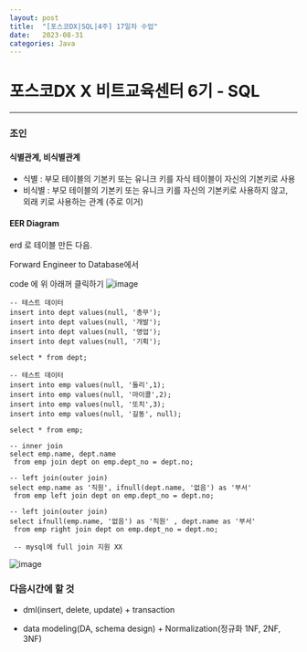 ```yaml
---
layout: post
title:  "[포스코DX|SQL|4주] 17일차 수업"
date:   2023-08-31
categories: Java
---
```


# 포스코DX X 비트교육센터 6기 - SQL

---

### 조인


#### 식별관계, 비식별관계
- 식별 : 부모 테이블의 기본키 또는 유니크 키를 자식 테이블이 자신의 기본키로 사용
- 비식별 : 부모 테이블의 기본키 또는 유니크 키를 자신의 기본키로 사용하지 않고, 외래 키로 사용하는 관계 (주로 이거)


#### EER Diagram

erd 로 테이블 만든 다음.

Forward Engineer to Database에서

code 에 위 아래꺼 클릭하기
![image](https://github.com/talkingOrange/talkingOrange.github.io/assets/88815795/5508342a-da13-4d82-946e-a93ad8b480f9)



```
-- 테스트 데이터
insert into dept values(null, '총무');
insert into dept values(null, '개발');
insert into dept values(null, '영업');
insert into dept values(null, '기획');

select * from dept;

-- 테스트 데이터
insert into emp values(null, '둘리',1);
insert into emp values(null, '마이콜',2);
insert into emp values(null, '또치',3);
insert into emp values(null, '길동', null);

select * from emp;

-- inner join
select emp.name, dept.name
 from emp join dept on emp.dept_no = dept.no;
 
-- left join(outer join)
select emp.name as '직원', ifnull(dept.name, '없음') as '부서'
 from emp left join dept on emp.dept_no = dept.no;

-- left join(outer join)
select ifnull(emp.name, '없음') as '직원' , dept.name as '부서'
 from emp right join dept on emp.dept_no = dept.no;
 
 -- mysql에 full join 지원 XX
```


![image](https://github.com/talkingOrange/talkingOrange.github.io/assets/88815795/126bbbd4-bebe-4b0e-a0da-86aa8a2e1107)


### 다음시간에 할 것 

- dml(insert, delete, update) + transaction

- data modeling(DA, schema design)  + Normalization(정규화 1NF, 2NF, 3NF)
